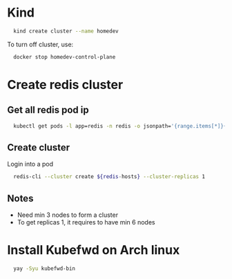 # Kind

```sh
  kind create cluster --name homedev
```

To turn off cluster, use:

```sh
  docker stop homedev-control-plane
```

# Create redis cluster

## Get all redis pod ip

```sh
  kubectl get pods -l app=redis -n redis -o jsonpath='{range.items[*]}{.status.podIP}:6379
```

## Create cluster

Login into a pod

```sh
  redis-cli --cluster create ${redis-hosts} --cluster-replicas 1
```

## Notes

- Need min 3 nodes to form a cluster
- To get replicas 1, it requires to have min 6 nodes

# Install Kubefwd on Arch linux

```sh
  yay -Syu kubefwd-bin
```
